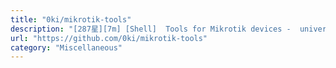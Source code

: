 ```yaml
---
title: "0ki/mikrotik-tools"
description: "[287星][7m] [Shell]  Tools for Mikrotik devices -  universal jailbreak tool"
url: "https://github.com/0ki/mikrotik-tools"
category: "Miscellaneous"
---
```

